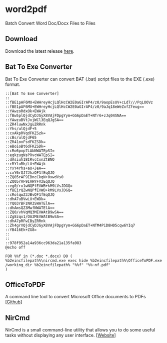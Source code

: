 # word2pdf
Batch Convert Word Doc/Docx Files to  Files

## Download
Download the latest release [here](releases/latest).

## Bat To Exe Converter
Bat To Exe Converter can convert BAT (.bat) script files to the EXE (.exe) format.

```
::[Bat To Exe Converter]
::
::fBE1pAF6MU+EWHreyHcjLQlHcCW2E0aGIrAP4/z0/9aopEsUV+cLd7///PqLOOVz
::fBE1pAF6MU+EWHreyHcjLQlHcCW2E0aGIrAP4/z0/9aJq18eWeZxfZfeug==
::YAwzoRdxOk+EWAjk
::fBw5plQjdCyDJGyX8VAjFDpgYym+GG6pDaET+NTr6+zJq04SNA==
::YAwzuBVtJxjWCl3EqQJgSA==
::ZR4luwNxJguZRRnk
::Yhs/ulQjdF+5
::cxAkpRVqdFKZSzk=
::cBs/ulQjdF65
::ZR41oxFsdFKZSDk=
::eBoioBt6dFKZSDk=
::cRo6pxp7LAbNWATEpSI=
::egkzugNsPRvcWATEpSI=
::dAsiuh18IRvcCxnZtBNQ
::cRYluBh/LU+EWAjk
::YxY4rhs+aU+JeA==
::cxY6rQJ7JhzQF1fEqQJQ
::ZQ05rAF9IBncCkqN+0xwdVs0
::ZQ05rAF9IAHYFVzEqQJQ
::eg0/rx1wNQPfEVWB+kM9LVsJDGQ=
::fBEirQZwNQPfEVWB+kM9LVsJDGQ=
::cRolqwZ3JBvQF1fEqQJQ
::dhA7uBVwLU+EWDk=
::YQ03rBFzNR3SWATElA==
::dhAmsQZ3MwfNWATElA==
::ZQ0/vhVqMQ3MEVWAtB9wSA==
::Zg8zqx1/OA3MEVWAtB9wSA==
::dhA7pRFwIByZRRnk
::Zh4grVQjdCyDJGyX8VAjFDpgYym+GG6pDaET+NTM4PiD8H05cqw6YIq7
::YB416Ek+ZG8=
::
::
::978f952a14a936cc963da21a135fa983
@echo off

FOR %%f in (*.doc *.docx) DO (
%b2eincfilepath%\nircmd.exe exec hide %b2eincfilepath%\OfficeToPDF.exe /working_dir %b2eincfilepath% "%%f" "%%~nf.pdf"
)
```

## OfficeToPDF
A command line tool to convert Microsoft Office documents to PDFs [[Github](https://github.com/cognidox/OfficeToPDF)]

## NirCmd
NirCmd is a small command-line utility that allows you to do some useful tasks without displaying any user interface. [[Website](http://www.nirsoft.net/utils/nircmd.html)]
